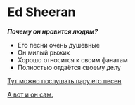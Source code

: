 
# **Ed Sheeran**
**_Почему он нравится людям?_**
* Его песни очень душевные
* Он милый рыжик
* Хорошо относится к своим фанатам
* Полностью отдаётся своему делу 

[Тут можно послушать пару его песен](https://www.youtube.com/user/EdSheeran)

[А вот и он сам.](https://lastfm-img2.akamaized.net/i/u/ar0/71ab2582b79a456787bf08b6e419f0dc.jpg)
